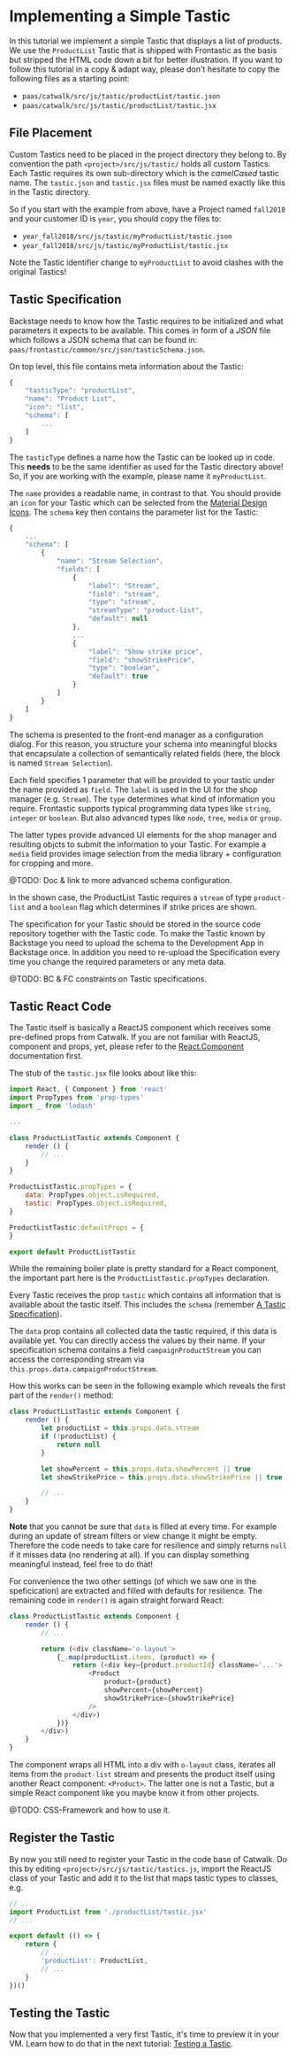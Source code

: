 # Implementing a Simple Tastic

In this tutorial we implement a simple Tastic that displays a list of products.
We use the `ProductList` Tastic that is shipped with Frontastic as the basis
but stripped the HTML code down a bit for better illustration. If you want to
follow this tutorial in a copy & adapt way, please don't hesitate to copy the
following files as a starting point:

- `paas/catwalk/src/js/tastic/productList/tastic.json`
- `paas/catwalk/src/js/tastic/productList/tastic.jsx`

## File Placement

Custom Tastics need to be placed in the project directory they belong to. By
convention the path `<project>/src/js/tastic/` holds all custom Tastics. Each
Tastic requires its own sub-directory which is the *camelCased* tastic name.
The `tastic.json` and `tastic.jsx` files must be named exactly like this in the
Tastic directory.

So if you start with the example from above, have a Project named `fall2018`
and your customer ID is `year`, you should copy the files to:

- `year_fall2018/src/js/tastic/myProductList/tastic.json`
- `year_fall2018/src/js/tastic/myProductList/tastic.jsx`

Note the Tastic identifier change to `myProductList` to avoid clashes with the
original Tastics!

## Tastic Specification

Backstage needs to know how the Tastic requires to be initialized and what
parameters it expects to be available. This comes in form of a *JSON* file
which follows a JSON schema that can be found in: `paas/frontastic/common/src/json/tasticSchema.json`.

On top level, this file contains meta information about the Tastic:

```js
{
    "tasticType": "productList",
    "name": "Product List",
    "icon": "list",
    "schema": [
        ...
    ]
}

```

The `tasticType` defines a name how the Tastic can be looked up in code. This
**needs** to be the same identifier as used for the Tastic directory above! So,
if you are working with the example, please name it `myProductList`.

The `name` provides a readable name, in contrast to that. You should provide an
`icon` for your Tastic which can be selected from the [Material Design
Icons](https://material.io/tools/icons/). The `schema` key  then contains the
parameter list for the Tastic:

```js
{
    ...
    "schema": [
        {
            "name": "Stream Selection",
            "fields": [
                {
                    "label": "Stream",
                    "field": "stream",
                    "type": "stream",
                    "streamType": "product-list",
                    "default": null
                },
                ...
                {
                    "label": "Show strike price",
                    "field": "showStrikePrice",
                    "type": "boolean",
                    "default": true
                }
            ]
        }
    ]
}
```

The schema is presented to the front-end manager as a configuration dialog. For
this reason, you structure your schema into meaningful blocks that encapsulate
a collection of semantically related fields (here, the block is named `Stream
Selection`).

Each field specifies 1 parameter that will be provided to your tastic under the
name provided as `field`. The `label` is used in the UI for the shop manager
(e.g. `Stream`). The `type` determines what kind of information you require.
Frontastic supports typical programming data types like `string`, `integer` or
`boolean`. But also advanced types like `node`, `tree`, `media` or `group`.

The latter types provide advanced UI elements for the shop manager and
resulting objcts to submit the information to your Tastic. For example a
`media` field provides image selection from the media library + configuration
for cropping and more.

@TODO: Doc & link to more advanced schema configuration.

In the shown case, the ProductList Tastic requires a `stream` of type
`product-list` and a `boolean` flag which determines if strike prices are
shown.

The specification for your Tastic should be stored in the source code
repository together with the Tastic code. To make the Tastic known by Backstage
you need to upload the schema to the Development App in Backstage once. In
addition you need to re-upload the Specification every time you change the
required parameters or any meta data.

@TODO: BC & FC constraints on Tastic specifications.

## Tastic React Code

The Tastic itself is basically a ReactJS component which receives some
pre-defined props from Catwalk. If you are not familiar with ReactJS, component
and props, yet, please refer to the
[React.Component](https://reactjs.org/docs/react-component.html) documentation
first.

The stub of the `tastic.jsx` file looks about like this:

```js
import React, { Component } from 'react'
import PropTypes from 'prop-types'
import _ from 'lodash'

...

class ProductListTastic extends Component {
    render () {
        // ...
    }
}

ProductListTastic.propTypes = {
    data: PropTypes.object.isRequired,
    tastic: PropTypes.object.isRequired,
}

ProductListTastic.defaultProps = {
}

export default ProductListTastic

```

While the remaining boiler plate is pretty standard for a React component, the
important part here is the `ProductListTastic.propTypes` declaration.

Every Tastic receives the prop `tastic` which contains all information that is
available about the tastic itself. This includes the `schema` (remember [A
Tastic Specification]).

The `data` prop contains all collected data the tastic required, if this data
is available yet. You can directly access the values by their name. If your
specification schema contains a field `campaignProductStream` you can access
the corresponding stream via `this.props.data.campaignProductStream`.

How this works can be seen in the following example which reveals the first
part of the `render()` method:

```js
class ProductListTastic extends Component {
    render () {
        let productList = this.props.data.stream
        if (!productList) {
            return null
        }

        let showPercent = this.props.data.showPercent || true
        let showStrikePrice = this.props.data.showStrikePrice || true

        // ...
    }
}

```

**Note** that you cannot be sure that `data` is filled at every time. For
example during an update of stream filters or view change it might be empty.
Therefore the code needs to take care for resilience and simply returns `null`
if it misses data (no rendering at all). If you can display something
meaningful instead, feel free to do that!

For convenience the two other settings (of which we saw one in the
speficication) are extracted and filled with defaults for resilience. The
remaining code in `render()` is again straight forward React:

```js
class ProductListTastic extends Component {
    render () {
        // ...

        return (<div className='o-layout'>
            {_.map(productList.items, (product) => {
                return (<div key={product.productId} className='...'>
                    <Product
                        product={product}
                        showPercent={showPercent}
                        showStrikePrice={showStrikePrice}
                    />
                </div>)
            })}
        </div>)
    }
}
```

The component wraps all HTML into a div with `o-layout` class, iterates all
items from the `product-list` stream and presents the product itself using
another React component: `<Product>`. The latter one is not a Tastic, but a
simple React component like you maybe know it from other projects.

@TODO: CSS-Framework and how to use it.

## Register the Tastic

By now you still need to register your Tastic in the code base of Catwalk. Do
this by editing `<project>/src/js/tastic/tastics.js`, import the ReactJS class of
your Tastic and add it to the list that maps tastic types to classes, e.g.

```js
// ...
import ProductList from './productList/tastic.jsx'
// ...

export default (() => {
    return {
        // ...
        'productList': ProductList,
        // ...
    }
})()

```

## Testing the Tastic

Now that you implemented a very first Tastic, it's time to preview it in your
VM. Learn how to do that in the next tutorial: [Testing a
Tastic](20_testing_tastic.md).

[A Tastic Specification]: #tastic-specification
